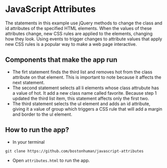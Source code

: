 # JavaScript Attributes

The statements in this example use jQuery methods to change the class and id attributes of the specified HTML elements. When the values of these attributes change, new CSS rules are applied to the elements, changing how they look. Using events to trigger changes to attribute values that apply new CSS rules is a popular way to make a web page interactive.

## Components that make the app run

* The firt statement finds the third list and removes hot from the class attribute on that element. This is important to note because it affects the next statement.
* The second statement selects all li elements whose class attrubute has a value of hot. It add a new class name called favorite. Because step 1 updated the third list item, this statement affects only the first two.
* The third statement selects the ul element and adds an id attribute, giving it a value of group which triggers a CSS rule that will add a margin and border to the ul element.

## How to run the app?
* In your terminal
```
git clone https://github.com/bostonhuman/javascript-attributes
```
* Open `attributes.html` to run the app.
